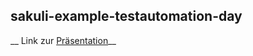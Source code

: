 ## sakuli-example-testautomation-day

__ Link zur [Präsentation](https://rawgit.com/toschneck/presentation/sakuli-testautomation-day/index.html#/)__

